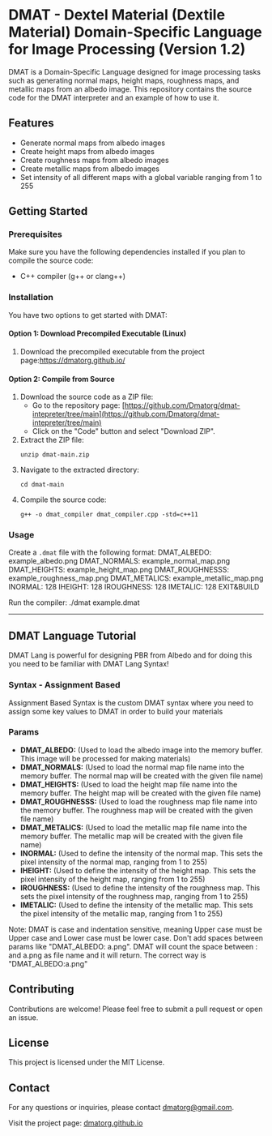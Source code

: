 # DMAT - Dextel Material (Dextile Material) Domain-Specific Language for Image Processing (Version 1.2)

DMAT is a Domain-Specific Language designed for image processing tasks such as generating normal maps, height maps, roughness maps, and metallic maps from an albedo image. This repository contains the source code for the DMAT interpreter and an example of how to use it.

## Features
- Generate normal maps from albedo images
- Create height maps from albedo images
- Create roughness maps from albedo images
- Create metallic maps from albedo images
- Set intensity of all different maps with a global variable ranging from 1 to 255

## Getting Started

### Prerequisites
Make sure you have the following dependencies installed if you plan to compile the source code:
- C++ compiler (g++ or clang++)

### Installation
You have two options to get started with DMAT:

#### Option 1: Download Precompiled Executable (Linux)
1. Download the precompiled executable from the project page:https://dmatorg.github.io/

#### Option 2: Compile from Source
1. Download the source code as a ZIP file:
    - Go to the repository page: [https://github.com/Dmatorg/dmat-intepreter/tree/main](https://github.com/Dmatorg/dmat-intepreter/tree/main)
    - Click on the "Code" button and select "Download ZIP".
2. Extract the ZIP file:
    ```
    unzip dmat-main.zip
    ```
3. Navigate to the extracted directory:
    ```
    cd dmat-main
    ```
4. Compile the source code:
    ```
    g++ -o dmat_compiler dmat_compiler.cpp -std=c++11
    ```

### Usage
Create a `.dmat` file with the following format:
DMAT_ALBEDO: example_albedo.png
DMAT_NORMALS: example_normal_map.png
DMAT_HEIGHTS: example_height_map.png
DMAT_ROUGHNESSS: example_roughness_map.png
DMAT_METALICS: example_metallic_map.png
INORMAL: 128
IHEIGHT: 128
IROUGHNESS: 128
IMETALIC: 128
EXIT&BUILD

Run the compiler: ./dmat example.dmat

---

## DMAT Language Tutorial
DMAT Lang is powerful for designing PBR from Albedo and for doing this you need to be familiar with DMAT Lang Syntax!

### Syntax - Assignment Based
Assignment Based Syntax is the custom DMAT syntax where you need to assign some key values to DMAT in order to build your materials

### Params
- **DMAT_ALBEDO:** (Used to load the albedo image into the memory buffer. This image will be processed for making materials)
- **DMAT_NORMALS:** (Used to load the normal map file name into the memory buffer. The normal map will be created with the given file name)
- **DMAT_HEIGHTS:** (Used to load the height map file name into the memory buffer. The height map will be created with the given file name)
- **DMAT_ROUGHNESSS:** (Used to load the roughness map file name into the memory buffer. The roughness map will be created with the given file name)
- **DMAT_METALICS:** (Used to load the metallic map file name into the memory buffer. The metallic map will be created with the given file name)
- **INORMAL:** (Used to define the intensity of the normal map. This sets the pixel intensity of the normal map, ranging from 1 to 255)
- **IHEIGHT:** (Used to define the intensity of the height map. This sets the pixel intensity of the height map, ranging from 1 to 255)
- **IROUGHNESS:** (Used to define the intensity of the roughness map. This sets the pixel intensity of the roughness map, ranging from 1 to 255)
- **IMETALIC:** (Used to define the intensity of the metallic map. This sets the pixel intensity of the metallic map, ranging from 1 to 255)

Note: DMAT is case and indentation sensitive, meaning Upper case must be Upper case and Lower case must be lower case. Don't add spaces between params like "DMAT_ALBEDO: a.png". DMAT will count the space between : and a.png as file name and it will return. The correct way is "DMAT_ALBEDO:a.png"

## Contributing
Contributions are welcome! Please feel free to submit a pull request or open an issue.

## License
This project is licensed under the MIT License.

## Contact
For any questions or inquiries, please contact [dmatorg@gmail.com](mailto:dmatorg@gmail.com).

Visit the project page: [dmatorg.github.io](https://dmatorg.github.io/)
